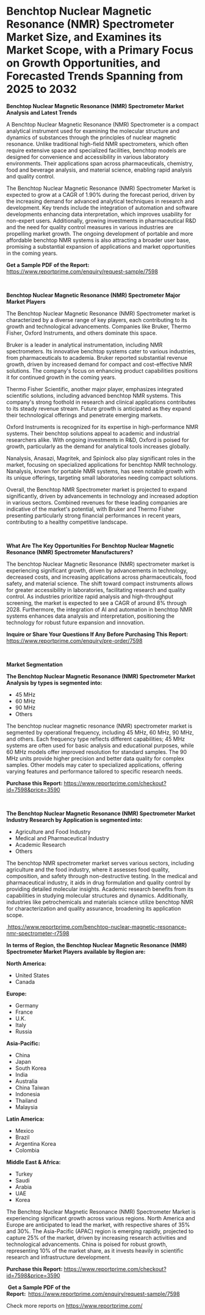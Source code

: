 <p><h1>Benchtop Nuclear Magnetic Resonance (NMR) Spectrometer Market Size, and Examines its Market Scope, with a Primary Focus on Growth Opportunities, and Forecasted Trends Spanning from 2025 to 2032</h1></p><p><strong>Benchtop Nuclear Magnetic Resonance (NMR) Spectrometer Market Analysis and Latest Trends</strong></p>
<p><p>A Benchtop Nuclear Magnetic Resonance (NMR) Spectrometer is a compact analytical instrument used for examining the molecular structure and dynamics of substances through the principles of nuclear magnetic resonance. Unlike traditional high-field NMR spectrometers, which often require extensive space and specialized facilities, benchtop models are designed for convenience and accessibility in various laboratory environments. Their applications span across pharmaceuticals, chemistry, food and beverage analysis, and material science, enabling rapid analysis and quality control.</p><p>The Benchtop Nuclear Magnetic Resonance (NMR) Spectrometer Market is expected to grow at a CAGR of 1.90% during the forecast period, driven by the increasing demand for advanced analytical techniques in research and development. Key trends include the integration of automation and software developments enhancing data interpretation, which improves usability for non-expert users. Additionally, growing investments in pharmaceutical R&D and the need for quality control measures in various industries are propelling market growth. The ongoing development of portable and more affordable benchtop NMR systems is also attracting a broader user base, promising a substantial expansion of applications and market opportunities in the coming years.</p></p>
<p><strong>Get a Sample PDF of the Report:&nbsp;</strong> <a href="https://www.reportprime.com/enquiry/request-sample/7598?utm_campaign=3353&utm_medium=2&utm_source=Github&utm_content=ia&utm_term=19032025&utm_id=benchtop-nuclear-magnetic-resonance-nmr-spectrometer">https://www.reportprime.com/enquiry/request-sample/7598</a></p>
<p>&nbsp;</p>
<p><strong>Benchtop Nuclear Magnetic Resonance (NMR) Spectrometer Major Market Players</strong></p>
<p><p>The Benchtop Nuclear Magnetic Resonance (NMR) Spectrometer market is characterized by a diverse range of key players, each contributing to its growth and technological advancements. Companies like Bruker, Thermo Fisher, Oxford Instruments, and others dominate this space.</p><p>Bruker is a leader in analytical instrumentation, including NMR spectrometers. Its innovative benchtop systems cater to various industries, from pharmaceuticals to academia. Bruker reported substantial revenue growth, driven by increased demand for compact and cost-effective NMR solutions. The company's focus on enhancing product capabilities positions it for continued growth in the coming years.</p><p>Thermo Fisher Scientific, another major player, emphasizes integrated scientific solutions, including advanced benchtop NMR systems. This company's strong foothold in research and clinical applications contributes to its steady revenue stream. Future growth is anticipated as they expand their technological offerings and penetrate emerging markets.</p><p>Oxford Instruments is recognized for its expertise in high-performance NMR systems. Their benchtop solutions appeal to academic and industrial researchers alike. With ongoing investments in R&D, Oxford is poised for growth, particularly as the demand for analytical tools increases globally.</p><p>Nanalysis, Anasazi, Magritek, and Spinlock also play significant roles in the market, focusing on specialized applications for benchtop NMR technology. Nanalysis, known for portable NMR systems, has seen notable growth with its unique offerings, targeting small laboratories needing compact solutions.</p><p>Overall, the Benchtop NMR Spectrometer market is projected to expand significantly, driven by advancements in technology and increased adoption in various sectors. Combined revenues for these leading companies are indicative of the market's potential, with Bruker and Thermo Fisher presenting particularly strong financial performances in recent years, contributing to a healthy competitive landscape.</p></p>
<p>&nbsp;</p>
<p><strong>What Are The Key Opportunities For Benchtop Nuclear Magnetic Resonance (NMR) Spectrometer Manufacturers?</strong></p>
<p><p>The benchtop Nuclear Magnetic Resonance (NMR) spectrometer market is experiencing significant growth, driven by advancements in technology, decreased costs, and increasing applications across pharmaceuticals, food safety, and material science. The shift toward compact instruments allows for greater accessibility in laboratories, facilitating research and quality control. As industries prioritize rapid analysis and high-throughput screening, the market is expected to see a CAGR of around 8% through 2028. Furthermore, the integration of AI and automation in benchtop NMR systems enhances data analysis and interpretation, positioning the technology for robust future expansion and innovation.</p></p>
<p><strong>Inquire or Share Your Questions If Any Before Purchasing This Report:</strong> <a href="https://www.reportprime.com/enquiry/pre-order/7598?utm_campaign=3353&utm_medium=2&utm_source=Github&utm_content=ia&utm_term=19032025&utm_id=benchtop-nuclear-magnetic-resonance-nmr-spectrometer">https://www.reportprime.com/enquiry/pre-order/7598</a></p>
<p>&nbsp;</p>
<p><strong>Market Segmentation</strong></p>
<p><strong>The Benchtop Nuclear Magnetic Resonance (NMR) Spectrometer Market Analysis by types is segmented into:</strong></p>
<p><ul><li>45 MHz</li><li>60 MHz</li><li>90 MHz</li><li>Others</li></ul></p>
<p><p>The benchtop nuclear magnetic resonance (NMR) spectrometer market is segmented by operational frequency, including 45 MHz, 60 MHz, 90 MHz, and others. Each frequency type reflects different capabilities; 45 MHz systems are often used for basic analysis and educational purposes, while 60 MHz models offer improved resolution for standard samples. The 90 MHz units provide higher precision and better data quality for complex samples. Other models may cater to specialized applications, offering varying features and performance tailored to specific research needs.</p></p>
<p><strong>Purchase this Report:&nbsp;</strong><a href="https://www.reportprime.com/checkout?id=7598&price=3590&utm_campaign=3353&utm_medium=2&utm_source=Github&utm_content=ia&utm_term=19032025&utm_id=benchtop-nuclear-magnetic-resonance-nmr-spectrometer">https://www.reportprime.com/checkout?id=7598&price=3590</a></p>
<p>&nbsp;</p>
<p><strong>The Benchtop Nuclear Magnetic Resonance (NMR) Spectrometer Market Industry Research by Application is segmented into:</strong></p>
<p><ul><li>Agriculture and Food Industry</li><li>Medical and Pharmaceutical Industry</li><li>Academic Research</li><li>Others</li></ul></p>
<p><p>The benchtop NMR spectrometer market serves various sectors, including agriculture and the food industry, where it assesses food quality, composition, and safety through non-destructive testing. In the medical and pharmaceutical industry, it aids in drug formulation and quality control by providing detailed molecular insights. Academic research benefits from its capabilities in studying molecular structures and dynamics. Additionally, industries like petrochemicals and materials science utilize benchtop NMR for characterization and quality assurance, broadening its application scope.</p></p>
<p><a href="https://www.reportprime.com/benchtop-nuclear-magnetic-resonance-nmr-spectrometer-r7598?utm_campaign=3353&utm_medium=2&utm_source=Github&utm_content=ia&utm_term=19032025&utm_id=benchtop-nuclear-magnetic-resonance-nmr-spectrometer">&nbsp;https://www.reportprime.com/benchtop-nuclear-magnetic-resonance-nmr-spectrometer-r7598</a></p>
<p><strong>In terms of Region, the Benchtop Nuclear Magnetic Resonance (NMR) Spectrometer Market Players available by Region are:</strong></p>
<p>
    <p> <strong> North America: </strong>
        <ul>
            <li>United States</li>
            <li>Canada</li>
        </ul>
        </p> 
    <p> <strong> Europe: </strong>
        <ul>
            <li>Germany</li>
            <li>France</li>
            <li>U.K.</li>
            <li>Italy</li>
            <li>Russia</li>
        </ul>
        </p> 
    <p> <strong> Asia-Pacific: </strong>
        <ul>
            <li>China</li>
            <li>Japan</li>
            <li>South Korea</li>
            <li>India</li>
            <li>Australia</li>
            <li>China Taiwan</li>
            <li>Indonesia</li>
            <li>Thailand</li>
            <li>Malaysia</li>
        </ul>
        </p> 
    <p> <strong> Latin America: </strong>
        <ul>
            <li>Mexico</li>
            <li>Brazil</li>
            <li>Argentina Korea</li>
            <li>Colombia</li>
        </ul>
        </p> 
    <p> <strong> Middle East & Africa: </strong>
        <ul>
            <li>Turkey</li>
            <li>Saudi</li>
            <li>Arabia</li>
            <li>UAE</li>
            <li>Korea</li>
        </ul>
    </p>
    </p>
<p><p>The Benchtop Nuclear Magnetic Resonance (NMR) Spectrometer Market is experiencing significant growth across various regions. North America and Europe are anticipated to lead the market, with respective shares of 35% and 30%. The Asia-Pacific (APAC) region is emerging rapidly, projected to capture 25% of the market, driven by increasing research activities and technological advancements. China is poised for robust growth, representing 10% of the market share, as it invests heavily in scientific research and infrastructure development.</p></p>
<p><strong>Purchase this Report: </strong><a href="https://www.reportprime.com/checkout?id=7598&price=3590&utm_campaign=3353&utm_medium=2&utm_source=Github&utm_content=ia&utm_term=19032025&utm_id=benchtop-nuclear-magnetic-resonance-nmr-spectrometer">https://www.reportprime.com/checkout?id=7598&price=3590</a></p>
<p>&nbsp;<strong>Get a Sample PDF of the Report:&nbsp;&nbsp;</strong><a href="https://www.reportprime.com/enquiry/request-sample/7598?utm_campaign=3353&utm_medium=2&utm_source=Github&utm_content=ia&utm_term=19032025&utm_id=benchtop-nuclear-magnetic-resonance-nmr-spectrometer">https://www.reportprime.com/enquiry/request-sample/7598</a></p>
<p><strong></strong></p>
<p>Check more reports on <a href="https://www.reportprime.com/?utm_campaign=3353&utm_medium=2&utm_source=Github&utm_content=ia&utm_term=19032025&utm_id=benchtop-nuclear-magnetic-resonance-nmr-spectrometer">https://www.reportprime.com/</a></p>